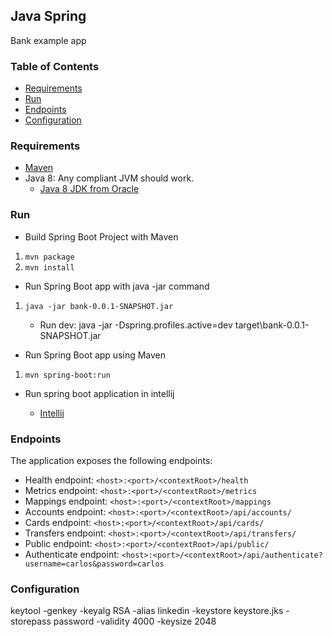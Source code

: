 ## Java Spring
Bank example app

### Table of Contents
* [Requirements](#requirements)
* [Run](#run)
* [Endpoints](#endpoints)
* [Configuration](#configuration)

### Requirements
* [Maven](https://maven.apache.org/install.html)
* Java 8: Any compliant JVM should work.
  * [Java 8 JDK from Oracle](http://www.oracle.com/technetwork/java/javase/downloads/index.html)

### Run

* Build Spring Boot Project with Maven

1. `mvn package`
2. `mvn install`

* Run Spring Boot app with java -jar command

1. `java -jar bank-0.0.1-SNAPSHOT.jar`

    * Run dev: java -jar -Dspring.profiles.active=dev target\bank-0.0.1-SNAPSHOT.jar

* Run Spring Boot app using Maven

1. `mvn spring-boot:run`

* Run spring boot application in intellij

    * [Intellij](https://www.jetbrains.com/help/idea/spring-boot.html)

### Endpoints

The application exposes the following endpoints:
* Health endpoint: `<host>:<port>/<contextRoot>/health`
* Metrics endpoint: `<host>:<port>/<contextRoot>/metrics`
* Mappings endpoint: `<host>:<port>/<contextRoot>/mappings`
* Accounts endpoint: `<host>:<port>/<contextRoot>/api/accounts/`
* Cards endpoint: `<host>:<port>/<contextRoot>/api/cards/`
* Transfers endpoint: `<host>:<port>/<contextRoot>/api/transfers/`
* Public endpoint: `<host>:<port>/<contextRoot>/api/public/`
* Authenticate endpoint: `<host>:<port>/<contextRoot>/api/authenticate?username=carlos&password=carlos`

### Configuration

keytool -genkey -keyalg RSA -alias linkedin -keystore keystore.jks -storepass password -validity 4000 -keysize 2048

